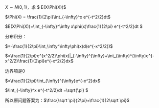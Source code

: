 $X \sim N(0, 1)$，求 $ E(X\Phi(X))$

$\Phi(X) = \frac{1}{2\pi}\int_{-\infty}^x e^{-t^2/2}dt$

$E(X\Phi(X))=\int_{-\infty}^\infty x\phi(x)\frac{1}{2\pi} e^{-t^2/2}dt $

分布积分：

$=-\frac{1}{2\pi}\int_\infty^\infty\phi(x)d(e^{-x^2/2})$

$=\frac{1}{2\pi}e^{x^2/2}\phi(x)|_{-\infty}^{\infty}+\int_{\infty}^{\infty}e^{-x^2/2}\frac{1}{2\pi}e^{-x^2/2}dx$

边界项是0

$=\frac{1}{2\pi}\int_{\infty}^{\infty}e^{-x^2}dx$

$\int_{-\infty}^x e^{-t^2/2}dt =\sqrt{\pi} $

所以原问题答案为：$\frac{\sqrt \pi}{2\pi}=\frac{1}{2\sqrt \pi}$

